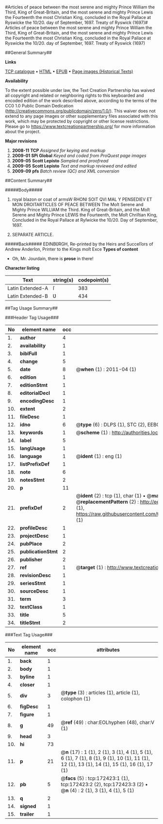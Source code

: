 #Articles of peace between the most serene and mighty Prince William the Third, King of Great-Britain, and the most serene and mighty Prince Lewis the Fourteenth the most Christian King, concluded in the Royal Pallace at Ryswicke the 10/20. day of September, 1697. Treaty of Ryswick (1697)#
Articles of peace between the most serene and mighty Prince William the Third, King of Great-Britain, and the most serene and mighty Prince Lewis the Fourteenth the most Christian King, concluded in the Royal Pallace at Ryswicke the 10/20. day of September, 1697.
Treaty of Ryswick (1697)

##General Summary##

**Links**

[TCP catalogue](http://www.ota.ox.ac.uk/tcp/)  • 
[HTML](http://tei.it.ox.ac.uk/tcp/Texts-HTML/free/A96/A96539.html)  • 
[EPUB](http://tei.it.ox.ac.uk/tcp/Texts-EPUB/free/A96/A96539.epub) • 
[Page images (Historical Texts)](https://historicaltexts.jisc.ac.uk/eebo-45578510e)

**Availability**

To the extent possible under law, the Text Creation Partnership has waived all copyright and related or neighboring rights to this keyboarded and encoded edition of the work described above, according to the terms of the CC0 1.0 Public Domain Dedication (http://creativecommons.org/publicdomain/zero/1.0/). This waiver does not extend to any page images or other supplementary files associated with this work, which may be protected by copyright or other license restrictions. Please go to https://www.textcreationpartnership.org/ for more information about the project.

**Major revisions**

1. __2008-11__ __TCP__ *Assigned for keying and markup*
1. __2009-01__ __SPi Global__ *Keyed and coded from ProQuest page images*
1. __2009-05__ __Scott Lepisto__ *Sampled and proofread*
1. __2009-05__ __Scott Lepisto__ *Text and markup reviewed and edited*
1. __2009-09__ __pfs__ *Batch review (QC) and XML conversion*

##Content Summary##

#####Body#####

1. royal blazon or coat of armsW RHONI SOIT QVI MAL Y PENSEDIEV ET MON DROITARTICLES OF PEACE BETWEEN The Moſt Serene and Mighty Prince WILLIAM the Third. King of Great-Britain, and the Moſt Serene and Mighty Prince LEWIS the Fourteenth, the Moſt Chriſtian King, Concluded in the Royal Pallace at Ryſwicke the 10/20. Day of September, 1697.

1. SEPARATE ARTICLE.

#####Back#####
EDINBƲRGH, Re-printed by the Heirs and Succeſſors of Andrew Anderſon, Printer to the Kings moſt Exce
**Types of content**

  * Oh, Mr. Jourdain, there is **prose** in there!

**Character listing**


|Text|string(s)|codepoint(s)|
|---|---|---|
|Latin Extended-A|ſ|383|
|Latin Extended-B|Ʋ|434|

##Tag Usage Summary##

###Header Tag Usage###

|No|element name|occ|attributes|
|---|---|---|---|
|1.|__author__|4||
|2.|__availability__|1||
|3.|__biblFull__|1||
|4.|__change__|5||
|5.|__date__|8| @__when__ (1) : 2011-04 (1)|
|6.|__edition__|1||
|7.|__editionStmt__|1||
|8.|__editorialDecl__|1||
|9.|__encodingDesc__|1||
|10.|__extent__|2||
|11.|__fileDesc__|1||
|12.|__idno__|6| @__type__ (6) : DLPS (1), STC (2), EEBO-CITATION (1), OCLC (1), VID (1)|
|13.|__keywords__|1| @__scheme__ (1) : http://authorities.loc.gov/ (1)|
|14.|__label__|5||
|15.|__langUsage__|1||
|16.|__language__|1| @__ident__ (1) : eng (1)|
|17.|__listPrefixDef__|1||
|18.|__note__|6||
|19.|__notesStmt__|2||
|20.|__p__|11||
|21.|__prefixDef__|2| @__ident__ (2) : tcp (1), char (1)  •  @__matchPattern__ (2) : ([0-9\-]+):([0-9IVX]+) (1), (.+) (1)  •  @__replacementPattern__ (2) : http://eebo.chadwyck.com/downloadtiff?vid=$1&page=$2 (1), https://raw.githubusercontent.com/textcreationpartnership/Texts/master/tcpchars.xml#$1 (1)|
|22.|__profileDesc__|1||
|23.|__projectDesc__|1||
|24.|__pubPlace__|2||
|25.|__publicationStmt__|2||
|26.|__publisher__|2||
|27.|__ref__|1| @__target__ (1) : http://www.textcreationpartnership.org/docs/. (1)|
|28.|__revisionDesc__|1||
|29.|__seriesStmt__|1||
|30.|__sourceDesc__|1||
|31.|__term__|3||
|32.|__textClass__|1||
|33.|__title__|5||
|34.|__titleStmt__|2||


###Text Tag Usage###

|No|element name|occ|attributes|
|---|---|---|---|
|1.|__back__|1||
|2.|__body__|1||
|3.|__byline__|1||
|4.|__closer__|1||
|5.|__div__|3| @__type__ (3) : articles (1), article (1), colophon (1)|
|6.|__figDesc__|1||
|7.|__figure__|1||
|8.|__g__|49| @__ref__ (49) : char:EOLhyphen (48), char:V (1)|
|9.|__head__|3||
|10.|__hi__|73||
|11.|__p__|21| @__n__ (17) : 1 (1), 2 (1), 3 (1), 4 (1), 5 (1), 6 (1), 7 (1), 8 (1), 9 (1), 10 (1), 11 (1), 12 (1), 13 (1), 14 (1), 15 (1), 16 (1), 17 (1)|
|12.|__pb__|5| @__facs__ (5) : tcp:172423:1 (1), tcp:172423:2 (2), tcp:172423:3 (2)  •  @__n__ (4) : 2 (1), 3 (1), 4 (1), 5 (1)|
|13.|__q__|2||
|14.|__signed__|1||
|15.|__trailer__|1||

